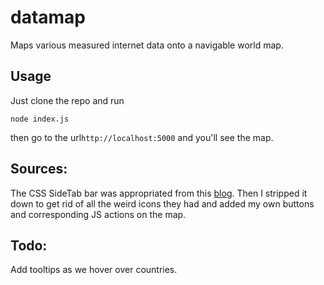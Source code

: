 datamap
=======

Maps various measured internet data onto a navigable world map.


## Usage

Just clone the repo and run 
```
node index.js
```

then go to the url`http://localhost:5000` and you'll see the map.

## Sources:

The CSS SideTab bar was appropriated from this <a href="http://blog.themearmada.com/off-canvas-slide-menu-for-bootstrap/">blog</a>. Then I stripped it down to get rid of all the weird icons they had and added my own buttons and corresponding JS actions on the map.


## Todo:

Add tooltips as we hover over countries.

